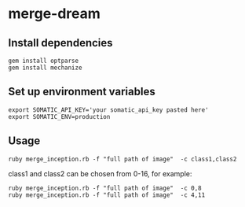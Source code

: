 # merge-dream
## Install dependencies
```
gem install optparse
gem install mechanize
```
## Set up environment variables
```
export SOMATIC_API_KEY='your somatic_api_key pasted here'
export SOMATIC_ENV=production
```
## Usage
```
ruby merge_inception.rb -f "full path of image"  -c class1,class2
```
class1 and class2 can be chosen from 0-16, for example:
```
ruby merge_inception.rb -f "full path of image"  -c 0,8
ruby merge_inception.rb -f "full path of image"  -c 4,11
```
